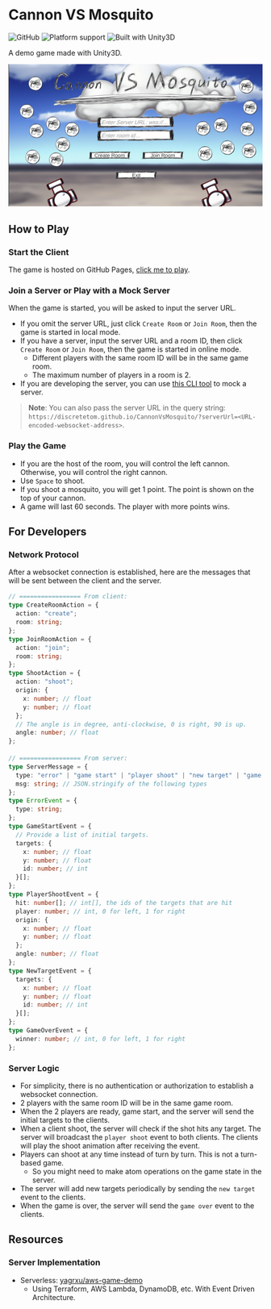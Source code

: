 # Cannon VS Mosquito

![GitHub](https://img.shields.io/github/license/DiscreteTom/CannonVsMosquito?style=flat-square)
![Platform support](https://img.shields.io/badge/platform-WebGL-green?style=flat-square)
![Built with Unity3D](https://img.shields.io/badge/Built%20with-Unity3D-lightgrey?style=flat-square)

A demo game made with Unity3D.

![title](./img/title.png)

## How to Play

### Start the Client

The game is hosted on GitHub Pages, [click me to play](https://discretetom.github.io/CannonVsMosquito/).

### Join a Server or Play with a Mock Server

When the game is started, you will be asked to input the server URL.

- If you omit the server URL, just click `Create Room` or `Join Room`, then the game is started in local mode.
- If you have a server, input the server URL and a room ID, then click `Create Room` or `Join Room`, then the game is started in online mode.
  - Different players with the same room ID will be in the same game room.
  - The maximum number of players in a room is 2.
- If you are developing the server, you can use [this CLI tool](https://github.com/DiscreteTom/ws-server) to mock a server.

> **Note**: You can also pass the server URL in the query string: `https://discretetom.github.io/CannonVsMosquito/?serverUrl=<URL-encoded-websocket-address>`.

### Play the Game

- If you are the host of the room, you will control the left cannon. Otherwise, you will control the right cannon.
- Use `Space` to shoot.
- If you shoot a mosquito, you will get 1 point. The point is shown on the top of your cannon.
- A game will last 60 seconds. The player with more points wins.

## For Developers

### Network Protocol

After a websocket connection is established, here are the messages that will be sent between the client and the server.

```ts
// ================= From client:
type CreateRoomAction = {
  action: "create";
  room: string;
};
type JoinRoomAction = {
  action: "join";
  room: string;
};
type ShootAction = {
  action: "shoot";
  origin: {
    x: number; // float
    y: number; // float
  };
  // The angle is in degree, anti-clockwise, 0 is right, 90 is up.
  angle: number; // float
};

// ================= From server:
type ServerMessage = {
  type: "error" | "game start" | "player shoot" | "new target" | "game over";
  msg: string; // JSON.stringify of the following types
};
type ErrorEvent = {
  type: string;
};
type GameStartEvent = {
  // Provide a list of initial targets.
  targets: {
    x: number; // float
    y: number; // float
    id: number; // int
  }[];
};
type PlayerShootEvent = {
  hit: number[]; // int[], the ids of the targets that are hit
  player: number; // int, 0 for left, 1 for right
  origin: {
    x: number; // float
    y: number; // float
  };
  angle: number; // float
};
type NewTargetEvent = {
  targets: {
    x: number; // float
    y: number; // float
    id: number; // int
  }[];
};
type GameOverEvent = {
  winner: number; // int, 0 for left, 1 for right
};
```

### Server Logic

- For simplicity, there is no authentication or authorization to establish a websocket connection.
- 2 players with the same room ID will be in the same game room.
- When the 2 players are ready, game start, and the server will send the initial targets to the clients.
- When a client shoot, the server will check if the shot hits any target. The server will broadcast the `player shoot` event to both clients. The clients will play the shoot animation after receiving the event.
- Players can shoot at any time instead of turn by turn. This is not a turn-based game.
  - So you might need to make atom operations on the game state in the server.
- The server will add new targets periodically by sending the `new target` event to the clients.
- When the game is over, the server will send the `game over` event to the clients.

## Resources

### Server Implementation

- Serverless: [yagrxu/aws-game-demo](https://github.com/yagrxu/aws-game-demo)
  - Using Terraform, AWS Lambda, DynamoDB, etc. With Event Driven Architecture.
